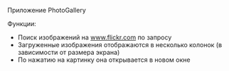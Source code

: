 Приложение PhotoGallery

Функции:

 + Поиск изображений на www.flickr.com по запросу 
 + Загруженные изображения отображаются в несколько колонок (в зависимости от размера экрана)
 + По нажатию на картинку она открывается в новом окне
